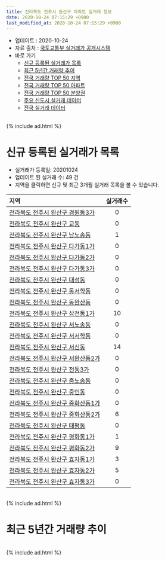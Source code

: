 ```yaml
---
title: 전라북도 전주시 완산구 아파트 실거래 정보
date: 2020-10-24 07:15:29 +0900
last_modified_at: 2020-10-24 07:15:29 +0900
---
```


* 업데이트 : 2020-10-24
* 자료 출처 : [국토교통부 실거래가 공개시스템](http://rt.molit.go.kr)
* 바로 가기
    * [신규 등록된 실거래가 목록](#신규-등록된-실거래가-목록)
    * [최근 5년간 거래량 추이](#최근-5년간-거래량-추이)
    * [전국 거래량 TOP 50 지역](https://inasie.github.io/apt-trade-info/최근-3개월-전국에서-가장-거래가-많이-발생한-지역)
    * [전국 거래량 TOP 50 아파트](https://inasie.github.io/apt-trade-info/최근-3개월-전국에서-가장-거래가-많이-발생한-아파트)
    * [전국 거래량 TOP 50 분양권](https://inasie.github.io/apt-trade-info/최근-3개월-전국에서-가장-거래가-많이-발생한-분양권)
    * [주요 신도시 실거래 데이터](https://inasie.github.io/apt-trade-info/주요-신도시)
    * [전국 실거래 데이터](https://inasie.github.io/apt-trade-info/전국)

<br>
{% include ad.html %}
<br>

# 신규 등록된 실거래가 목록
* 실거래가 등록일: 20201024
* 업데이트 된 실거래 수: 49 건
* 지역을 클릭하면 신규 및 최근 3개월 실거래 목록을 볼 수 있습니다.


|지역|실거래수|
|:---|:---:|
|[전라북도 전주시 완산구 경원동3가](https://inasie.github.io/apt-trade-info/전라북도-전주시-완산구-경원동3가)|0|
|[전라북도 전주시 완산구 교동](https://inasie.github.io/apt-trade-info/전라북도-전주시-완산구-교동)|0|
|[전라북도 전주시 완산구 남노송동](https://inasie.github.io/apt-trade-info/전라북도-전주시-완산구-남노송동)|1|
|[전라북도 전주시 완산구 다가동1가](https://inasie.github.io/apt-trade-info/전라북도-전주시-완산구-다가동1가)|0|
|[전라북도 전주시 완산구 다가동2가](https://inasie.github.io/apt-trade-info/전라북도-전주시-완산구-다가동2가)|0|
|[전라북도 전주시 완산구 다가동3가](https://inasie.github.io/apt-trade-info/전라북도-전주시-완산구-다가동3가)|0|
|[전라북도 전주시 완산구 대성동](https://inasie.github.io/apt-trade-info/전라북도-전주시-완산구-대성동)|0|
|[전라북도 전주시 완산구 동서학동](https://inasie.github.io/apt-trade-info/전라북도-전주시-완산구-동서학동)|0|
|[전라북도 전주시 완산구 동완산동](https://inasie.github.io/apt-trade-info/전라북도-전주시-완산구-동완산동)|0|
|[전라북도 전주시 완산구 삼천동1가](https://inasie.github.io/apt-trade-info/전라북도-전주시-완산구-삼천동1가)|10|
|[전라북도 전주시 완산구 서노송동](https://inasie.github.io/apt-trade-info/전라북도-전주시-완산구-서노송동)|0|
|[전라북도 전주시 완산구 서서학동](https://inasie.github.io/apt-trade-info/전라북도-전주시-완산구-서서학동)|0|
|[전라북도 전주시 완산구 서신동](https://inasie.github.io/apt-trade-info/전라북도-전주시-완산구-서신동)|14|
|[전라북도 전주시 완산구 서완산동2가](https://inasie.github.io/apt-trade-info/전라북도-전주시-완산구-서완산동2가)|0|
|[전라북도 전주시 완산구 전동3가](https://inasie.github.io/apt-trade-info/전라북도-전주시-완산구-전동3가)|0|
|[전라북도 전주시 완산구 중노송동](https://inasie.github.io/apt-trade-info/전라북도-전주시-완산구-중노송동)|0|
|[전라북도 전주시 완산구 중인동](https://inasie.github.io/apt-trade-info/전라북도-전주시-완산구-중인동)|0|
|[전라북도 전주시 완산구 중화산동1가](https://inasie.github.io/apt-trade-info/전라북도-전주시-완산구-중화산동1가)|0|
|[전라북도 전주시 완산구 중화산동2가](https://inasie.github.io/apt-trade-info/전라북도-전주시-완산구-중화산동2가)|6|
|[전라북도 전주시 완산구 태평동](https://inasie.github.io/apt-trade-info/전라북도-전주시-완산구-태평동)|0|
|[전라북도 전주시 완산구 평화동1가](https://inasie.github.io/apt-trade-info/전라북도-전주시-완산구-평화동1가)|1|
|[전라북도 전주시 완산구 평화동2가](https://inasie.github.io/apt-trade-info/전라북도-전주시-완산구-평화동2가)|9|
|[전라북도 전주시 완산구 효자동1가](https://inasie.github.io/apt-trade-info/전라북도-전주시-완산구-효자동1가)|3|
|[전라북도 전주시 완산구 효자동2가](https://inasie.github.io/apt-trade-info/전라북도-전주시-완산구-효자동2가)|5|
|[전라북도 전주시 완산구 효자동3가](https://inasie.github.io/apt-trade-info/전라북도-전주시-완산구-효자동3가)|0|


<br>
{% include ad.html %}
<br>

# 최근 5년간 거래량 추이


<div style="width:100%;">
    <canvas id="deal_progress" height="200"></canvas>
</div>

<script>
new Chart(document.getElementById("deal_progress"), {
    type: 'line',
    data: {
        labels: ['201510','201511','201512','201601','201602','201603','201604','201605','201606','201607','201608','201609','201610','201611','201612','201701','201702','201703','201704','201705','201706','201707','201708','201709','201710','201711','201712','201801','201802','201803','201804','201805','201806','201807','201808','201809','201810','201811','201812','201901','201902','201903','201904','201905','201906','201907','201908','201909','201910','201911','201912','202001','202002','202003','202004','202005','202006','202007','202008','202009','202010'],
        datasets: [{
            label: '매매',
            pointRadius: 1,
            data: [555, 469, 404, 442, 492, 607, 528, 431, 459, 368, 467, 452, 584, 442, 352, 330, 464, 474, 393, 463, 383, 351, 341, 445, 386, 446, 402, 648, 439, 586, 411, 416, 533, 372, 396, 400, 523, 353, 366, 359, 293, 341, 305, 361, 346, 380, 410, 389, 451, 735, 1211, 1018, 946, 652, 525, 683, 1025, 810, 543, 532, 279],
            borderColor: "rgba(255, 201, 14, 1)",
            backgroundColor: "rgba(255, 201, 14, 0.5)",
            fill: false,
            lineTension: 0
        },{
            label: '전월세',
            pointRadius: 1,
            data: [267, 261, 228, 296, 284, 253, 284, 233, 210, 192, 197, 188, 219, 214, 230, 218, 260, 213, 222, 228, 201, 230, 206, 202, 201, 266, 207, 307, 269, 320, 288, 265, 271, 205, 227, 253, 269, 193, 175, 264, 230, 233, 173, 212, 240, 243, 278, 236, 299, 333, 491, 375, 440, 312, 314, 370, 396, 386, 345, 266, 100],
            borderColor: "rgba(0, 141, 185, 1)",
            backgroundColor: "rgba(0, 141, 185, 0.5)",
            fill: false,
            lineTension: 0
        }
        ]
    },
    options: {
        responsive: true,
        title: {
            display: false
        },
        tooltips: {
            mode: 'index',
            intersect: false
        },
        hover: {
            mode: 'nearest',
            intersect: true
        },
        scales: {
            xAxes: [{
                display: true,
                scaleLabel: {
                    display: true,
                    labelString: '년/월'
                }
            }],
            yAxes: [{
                display: true,
                ticks: {
                    suggestedMin: 0,
                },
                scaleLabel: {
                    display: true,
                    labelString: '실거래 수'
                }
            }]
        }
    }
});

</script>


<br>
{% include ad.html %}
<br>


